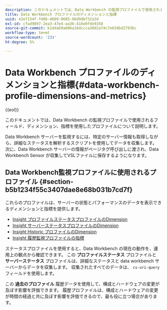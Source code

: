 ```yaml
---
description: このドキュメントでは、Data Workbench の監視プロファイルで使用されるフィールド、ディメンション、指標を使用したプロファイルについて説明します。
title: Data Workbench プロファイルのディメンションと指標
uuid: 42ef154f-fd8b-4609-8685-96d9dbf32a3d
exl-id: cfad9897-2ea3-47e4-aa36-416e0fde9358
source-git-commit: b1dda69a606a16dccca30d2a74c7e63dbd27936c
workflow-type: tm+mt
source-wordcount: '233'
ht-degree: 5%

---
```


# Data Workbench プロファイルのディメンションと指標{#data-workbench-profile-dimensions-and-metrics}

{{eol}}

このドキュメントでは、Data Workbench の監視プロファイルで使用されるフィールド、ディメンション、指標を使用したプロファイルについて説明します。

Data Workbench サーバーを監視するには、特定のサーバー情報も取得しながら、詳細なステータスを解析するスクリプトを使用してデータを収集します。 次に、Data Workbench サーバーの情報がページタグ呼び出しに渡され、Data Workbench Sensor が収集してVSLファイルに保存するようになります。

## Data Workbench監視プロファイルに使用されるプロファイル {#section-b5b1234f55c3407dae8e68b031b7cd7f}

これらのプロファイルは、サーバーの状態とパフォーマンスのデータを表示できるディメンションと指標を提供します。

* [Insight プロファイルステータスプロファイルのDimension](../../../home/monitoring-installation/monitoring-appendix/monitoring-profile-status.md#concept-d4cd7da41c8a42bab4aea25418264e64)
* [Insight サーバーステータスプロファイルのDimension](../../../home/monitoring-installation/monitoring-appendix/monitoring-servers-profile.md#concept-8cbeb91e99bc42e2b52b22d551423f8a)
* [Insight Historic プロファイルのDimension](../../../home/monitoring-installation/monitoring-appendix/monitoring-historical.md#concept-a42837c9c9274f83ad5bc5a6720f02b0)
* [Insight 履歴監視プロファイルの指標](../../../home/monitoring-installation/monitoring-appendix/monitoring-hist-metrics.md#concept-8fece88b1f014637bbc7c8372ee93203)

ステータスプロファイルを使用すると、Data Workbench の現在の動作を、運用上の観点から確認できます。 この **プロファイルステータス** プロファイルと **サーバーステータス** プロファイルは、詳細なステータスと data workbench サーバーからデータを収集します。 収集されたすべてのデータは、 `cs-uri-query` フィールドを使用します。

この **過去のプロファイル** 履歴データを使用して、構成とハードウェアの変更が及ぼす影響を評価できます。 履歴プロファイルは、構成とハードウェアの変更が時間の経過と共に及ぼす影響を評価できるので、最も役に立つ場合があります。
